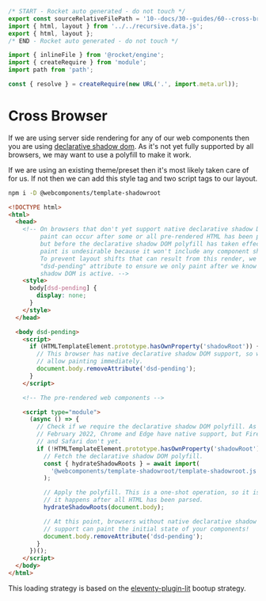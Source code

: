 ```js server
/* START - Rocket auto generated - do not touch */
export const sourceRelativeFilePath = '10--docs/30--guides/60--cross-browser.rocket.md';
import { html, layout } from '../../recursive.data.js';
export { html, layout };
/* END - Rocket auto generated - do not touch */

import { inlineFile } from '@rocket/engine';
import { createRequire } from 'module';
import path from 'path';

const { resolve } = createRequire(new URL('.', import.meta.url));
```

# Cross Browser

If we are using server side rendering for any of our web components then you are using [declarative shadow dom](https://web.dev/declarative-shadow-dom/).
As it's not yet fully supported by all browsers, we may want to use a polyfill to make it work.

If we are using an existing theme/preset then it's most likely taken care of for us.
If not then we can add this style tag and two script tags to our layout.

```bash
npm i -D @webcomponents/template-shadowroot
```

```html
<!DOCTYPE html>
<html>
  <head>
    <!-- On browsers that don't yet support native declarative shadow DOM, a
         paint can occur after some or all pre-rendered HTML has been parsed,
         but before the declarative shadow DOM polyfill has taken effect. This
         paint is undesirable because it won't include any component shadow DOM.
         To prevent layout shifts that can result from this render, we use a
         "dsd-pending" attribute to ensure we only paint after we know
         shadow DOM is active. -->
    <style>
      body[dsd-pending] {
        display: none;
      }
    </style>
  </head>

  <body dsd-pending>
    <script>
      if (HTMLTemplateElement.prototype.hasOwnProperty('shadowRoot')) {
        // This browser has native declarative shadow DOM support, so we can
        // allow painting immediately.
        document.body.removeAttribute('dsd-pending');
      }
    </script>

    <!-- The pre-rendered web components -->

    <script type="module">
      (async () => {
        // Check if we require the declarative shadow DOM polyfill. As of
        // February 2022, Chrome and Edge have native support, but Firefox
        // and Safari don't yet.
        if (!HTMLTemplateElement.prototype.hasOwnProperty('shadowRoot')) {
          // Fetch the declarative shadow DOM polyfill.
          const { hydrateShadowRoots } = await import(
            '@webcomponents/template-shadowroot/template-shadowroot.js'
          );

          // Apply the polyfill. This is a one-shot operation, so it is important
          // it happens after all HTML has been parsed.
          hydrateShadowRoots(document.body);

          // At this point, browsers without native declarative shadow DOM
          // support can paint the initial state of your components!
          document.body.removeAttribute('dsd-pending');
        }
      })();
    </script>
  </body>
</html>
```

This loading strategy is based on the [eleventy-plugin-lit](https://github.com/lit/lit/tree/main/packages/labs/eleventy-plugin-lit#bootup) bootup strategy.

